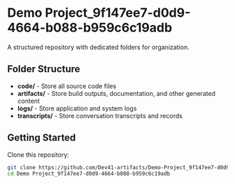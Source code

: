 # Demo Project_9f147ee7-d0d9-4664-b088-b959c6c19adb
A structured repository with dedicated folders for organization.

## Folder Structure

- **code/** - Store all source code files
- **artifacts/** - Store build outputs, documentation, and other generated content
- **logs/** - Store application and system logs
- **transcripts/** - Store conversation transcripts and records

## Getting Started

Clone this repository:
```bash
git clone https://github.com/Dev41-artifacts/Demo-Project_9f147ee7-d0d9-4664-b088-b959c6c19adb
cd Demo Project_9f147ee7-d0d9-4664-b088-b959c6c19adb
```
